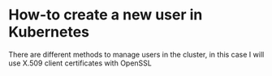 # How-to create a new user in Kubernetes
There are different methods to manage users in the cluster, in this case I will use X.509 client certificates with OpenSSL
